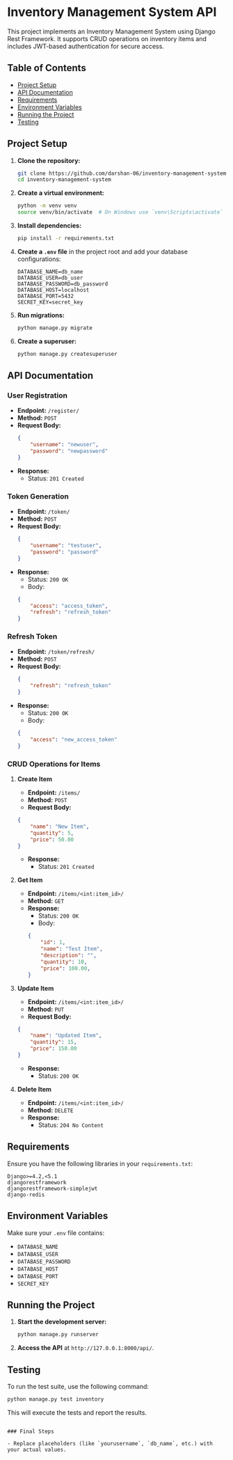 # Inventory Management System API

This project implements an Inventory Management System using Django Rest Framework. It supports CRUD operations on inventory items and includes JWT-based authentication for secure access.

## Table of Contents
- [Project Setup](#project-setup)
- [API Documentation](#api-documentation)
- [Requirements](#requirements)
- [Environment Variables](#environment-variables)
- [Running the Project](#running-the-project)
- [Testing](#testing)

## Project Setup

1. **Clone the repository:**
   ```bash
   git clone https://github.com/darshan-06/inventory-management-system.git
   cd inventory-management-system
   ```

2. **Create a virtual environment:**
   ```bash
   python -m venv venv
   source venv/bin/activate  # On Windows use `venv\Scripts\activate`
   ```

3. **Install dependencies:**
   ```bash
   pip install -r requirements.txt
   ```

4. **Create a `.env` file** in the project root and add your database configurations:
   ```plaintext
   DATABASE_NAME=db_name
   DATABASE_USER=db_user
   DATABASE_PASSWORD=db_password
   DATABASE_HOST=localhost
   DATABASE_PORT=5432
   SECRET_KEY=secret_key
   ```

5. **Run migrations:**
   ```bash
   python manage.py migrate
   ```

6. **Create a superuser:**
   ```bash
   python manage.py createsuperuser
   ```

## API Documentation

### User Registration
- **Endpoint:** `/register/`
- **Method:** `POST`
- **Request Body:**
  ```json
  {
      "username": "newuser",
      "password": "newpassword"
  }
  ```
- **Response:**
  - Status: `201 Created`

### Token Generation
- **Endpoint:** `/token/`
- **Method:** `POST`
- **Request Body:**
  ```json
  {
      "username": "testuser",
      "password": "password"
  }
  ```
- **Response:**
  - Status: `200 OK`
  - Body:
  ```json
  {
      "access": "access_token",
      "refresh": "refresh_token"
  }
  ```

### Refresh Token
- **Endpoint:** `/token/refresh/`
- **Method:** `POST`
- **Request Body:**
  ```json
  {
      "refresh": "refresh_token"
  }
  ```
- **Response:**
  - Status: `200 OK`
  - Body:
  ```json
  {
      "access": "new_access_token"
  }
  ```

### CRUD Operations for Items
1. **Create Item**
   - **Endpoint:** `/items/`
   - **Method:** `POST`
   - **Request Body:**
   ```json
   {
       "name": "New Item",
       "quantity": 5,
       "price": 50.00
   }
   ```
   - **Response:**
     - Status: `201 Created`

2. **Get Item**
   - **Endpoint:** `/items/<int:item_id>/`
   - **Method:** `GET`
   - **Response:**
     - Status: `200 OK`
     - Body:
     ```json
     {
         "id": 1,
         "name": "Test Item",
         "description": "",
         "quantity": 10,
         "price": 100.00,
     }
     ```

3. **Update Item**
   - **Endpoint:** `/items/<int:item_id>/`
   - **Method:** `PUT`
   - **Request Body:**
   ```json
   {
       "name": "Updated Item",
       "quantity": 15,
       "price": 150.00
   }
   ```
   - **Response:**
     - Status: `200 OK`

4. **Delete Item**
   - **Endpoint:** `/items/<int:item_id>/`
   - **Method:** `DELETE`
   - **Response:**
     - Status: `204 No Content`

## Requirements

Ensure you have the following libraries in your `requirements.txt`:
```
Django>=4.2,<5.1
djangorestframework
djangorestframework-simplejwt
django-redis
```

## Environment Variables

Make sure your `.env` file contains:
- `DATABASE_NAME`
- `DATABASE_USER`
- `DATABASE_PASSWORD`
- `DATABASE_HOST`
- `DATABASE_PORT`
- `SECRET_KEY`

## Running the Project

1. **Start the development server:**
   ```bash
   python manage.py runserver
   ```

2. **Access the API** at `http://127.0.0.1:8000/api/`.

## Testing

To run the test suite, use the following command:
```bash
python manage.py test inventory
```

This will execute the tests and report the results.
```

### Final Steps

- Replace placeholders (like `yourusername`, `db_name`, etc.) with your actual values.